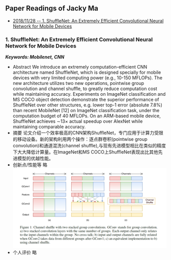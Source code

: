 ## Paper Readings of Jacky Ma

<!-- TOC -->

- [2018/11/28 -- 1. ShuffleNet: An Extremely Efficient Convolutional Neural Network for Mobile Devices](#1-ShuffleNet-An-Extremely-Efficient-Convolutional-Neural-Network-for-Mobile-Devices)

<!-- /TOC -->

### 1. ShuffleNet: An Extremely Efficient Convolutional Neural Network for Mobile Devices
***Keywords: Mobilenet, CNN***
+ Abstract
We introduce an extremely computation-efficient CNN architecture named ShuffleNet, which is designed specially for mobile devices with very limited computing power (e.g., 10-150 MFLOPs). The new architecture utilizes two new operations, pointwise group convolution and channel shuffle, to greatly reduce computation cost while maintaining accuracy. Experiments on ImageNet classification and MS COCO object detection demonstrate the superior performance of ShuffleNet over other structures, e.g. lower top-1 error (absolute 7.8%) than recent MobileNet [12] on ImageNet classification task, under the computation budget of 40 MFLOPs. On an ARM-based mobile device, ShuffleNet achieves ∼13× actual speedup over AlexNet while maintaining comparable accuracy.
+ 摘要
论文介绍一个效率极高的CNN架构ShuffleNet，专门应用于计算力受限的移动设备。新的架构利用两个操作：逐点群卷积(pointwise group convolution)和通道混洗(channel shuffle),与现有先进模型相比在类似的精度下大大降低计算量。在ImageNet和MS COCO上ShuffleNet表现出比其他先进模型的优越性能。
+ 创新点/性能等
略
![](images/shufflenet.png)
+ 个人评价
略
